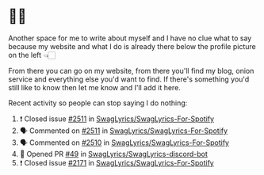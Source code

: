 # 👋🏻
<!--
**aadibajpai/aadibajpai** is a ✨ _special_ ✨ repository because its `README.md` (this file) appears on your GitHub profile.
-->
Another space for me to write about myself and I have no clue what to say because my website and what I do is already there below the profile picture on the left 👈🏻

From there you can go on my website, from there you'll find my blog, onion service and everything else you'd want to find.
If there's something you'd still like to know then let me know and I'll add it here.

Recent activity so people can stop saying I do nothing:
<!--START_SECTION:activity-->
1. ❗️ Closed issue [#2511](https://github.com//SwagLyrics/SwagLyrics-For-Spotify/issues/2511) in [SwagLyrics/SwagLyrics-For-Spotify](https://github.com//SwagLyrics/SwagLyrics-For-Spotify)
2. 🗣 Commented on [#2511](https://github.com//SwagLyrics/SwagLyrics-For-Spotify/issues/2511) in [SwagLyrics/SwagLyrics-For-Spotify](https://github.com//SwagLyrics/SwagLyrics-For-Spotify)
3. 🗣 Commented on [#2510](https://github.com//SwagLyrics/SwagLyrics-For-Spotify/issues/2510) in [SwagLyrics/SwagLyrics-For-Spotify](https://github.com//SwagLyrics/SwagLyrics-For-Spotify)
4. 💪 Opened PR [#49](https://github.com//SwagLyrics/SwagLyrics-discord-bot/pull/49) in [SwagLyrics/SwagLyrics-discord-bot](https://github.com//SwagLyrics/SwagLyrics-discord-bot)
5. ❗️ Closed issue [#2171](https://github.com//SwagLyrics/SwagLyrics-For-Spotify/issues/2171) in [SwagLyrics/SwagLyrics-For-Spotify](https://github.com//SwagLyrics/SwagLyrics-For-Spotify)
<!--END_SECTION:activity-->
